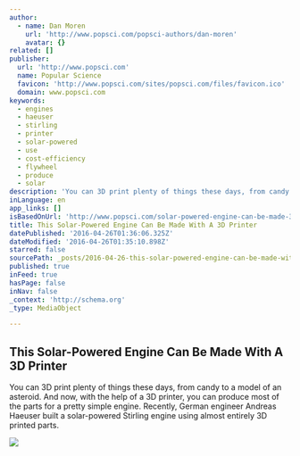 ```yaml
---
author:
  - name: Dan Moren
    url: 'http://www.popsci.com/popsci-authors/dan-moren'
    avatar: {}
related: []
publisher:
  url: 'http://www.popsci.com'
  name: Popular Science
  favicon: 'http://www.popsci.com/sites/popsci.com/files/favicon.ico'
  domain: www.popsci.com
keywords:
  - engines
  - haeuser
  - stirling
  - printer
  - solar-powered
  - use
  - cost-efficiency
  - flywheel
  - produce
  - solar
description: 'You can 3D print plenty of things these days, from candy to a model of an asteroid. And now, with the help of a 3D printer, you can produce most of the parts for a pretty simple engine. Recently, German engineer Andreas Haeuser built a solar-powered Stirling engine using almost entirely 3D printed parts.'
inLanguage: en
app_links: []
isBasedOnUrl: 'http://www.popsci.com/solar-powered-engine-can-be-made-3d-printer?dom=fb&src=SOC'
title: This Solar-Powered Engine Can Be Made With A 3D Printer
datePublished: '2016-04-26T01:36:06.325Z'
dateModified: '2016-04-26T01:35:10.898Z'
starred: false
sourcePath: _posts/2016-04-26-this-solar-powered-engine-can-be-made-with-a-3d-printer.md
published: true
inFeed: true
hasPage: false
inNav: false
_context: 'http://schema.org'
_type: MediaObject

---
```

<article style=""><h1>This Solar-Powered Engine Can Be Made With A 3D Printer</h1><p>You can 3D print plenty of things these days, from candy to a model of an asteroid. And now, with the help of a 3D printer, you can produce most of the parts for a pretty simple engine. Recently, German engineer Andreas Haeuser built a solar-powered Stirling engine using almost entirely 3D printed parts.</p><img src="http://www.popsci.com/sites/popsci.com/files/images/2015/04/3d-engine.jpg" /></article>